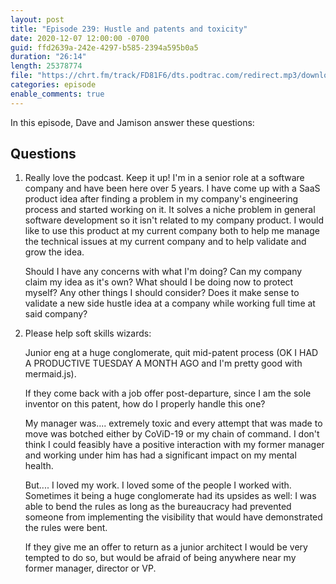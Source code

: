 ```yaml
---
layout: post
title: "Episode 239: Hustle and patents and toxicity"
date: 2020-12-07 12:00:00 -0700
guid: ffd2639a-242e-4297-b585-2394a595b0a5
duration: "26:14"
length: 25378774
file: "https://chrt.fm/track/FD81F6/dts.podtrac.com/redirect.mp3/download.softskills.audio/sse-239.mp3"
categories: episode
enable_comments: true
---
```


In this episode, Dave and Jamison answer these questions:

## Questions

1. Really love the podcast. Keep it up!
   I'm in a senior role at a software company and have been here over 5 years. I have come up with a SaaS product idea after finding a problem in my company's engineering process and started working on it. It solves a niche problem in general software development so it isn't related to my company product. I would like to use this product at my current company both to help me manage the technical issues at my current company and to help validate and grow the idea.
   
   Should I have any concerns with what I'm doing? Can my company claim my idea as it's own? What should I be doing now to protect myself? Any other things I should consider? Does it make sense to validate a new side hustle idea at a company while working full time at said company?


2. Please help soft skills wizards:
   
   Junior eng at a huge conglomerate, quit mid-patent process (OK I HAD A PRODUCTIVE TUESDAY A MONTH AGO and I'm pretty good with mermaid.js).
   
   If they come back with a job offer post-departure, since I am the sole inventor on this patent, how do I properly handle this one?
   
   My manager was.... extremely toxic and every attempt that was made to move was botched either by CoViD-19 or my chain of command. I don't think I could feasibly have a positive interaction with my former manager and working under him has had a significant impact on my mental health.
   
   But.... I loved my work. I loved some of the people I worked with. Sometimes it being a huge conglomerate had its upsides as well: I was able to bend the rules as long as the bureaucracy had prevented someone from implementing the visibility that would have demonstrated the rules were bent.
   
   If they give me an offer to return as a junior architect I would be very tempted to do so, but would be afraid of being anywhere near my former manager, director or VP.
